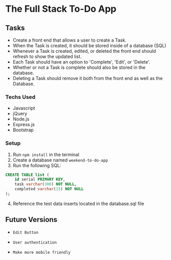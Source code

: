 # The Full Stack To-Do App

## Tasks
* Create a front end that allows a user to create a Task.
* When the Task is created, it should be stored inside of a database (SQL)
* Whenever a Task is created, edited, or deleted the front end should refresh to show the updated list.
* Each Task should have an option to 'Complete', 'Edit', or 'Delete'.
* Whether or not a Task is complete should also be stored in the database.
* Deleting a Task should remove it both from the front end as well as the Database.

### Techs Used
* Javascript
* jQuery
* Node.js
* Express.js
* Bootstrap


### Setup
1. Run `npm install` in the terminal
2. Create a database named `weekend-to-do-app`
3. Run the following SQL:
```SQL
CREATE TABLE list (
	id serial PRIMARY KEY,
	task varchar(300) NOT NULL,
	completed varchar(15) NOT NULL
);
```
4. Reference the test data inserts located in the database.sql file 

## Future Versions
- `Edit Button` 

- `User authentication` 

- `Make more mobile friendly`
